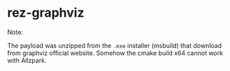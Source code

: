# rez-graphviz

Note:

The payload was unzipped from the `.exe` installer (msbuild) that download from graphviz official website.
Somehow the cmake build x64 cannot work with Allzpark.
